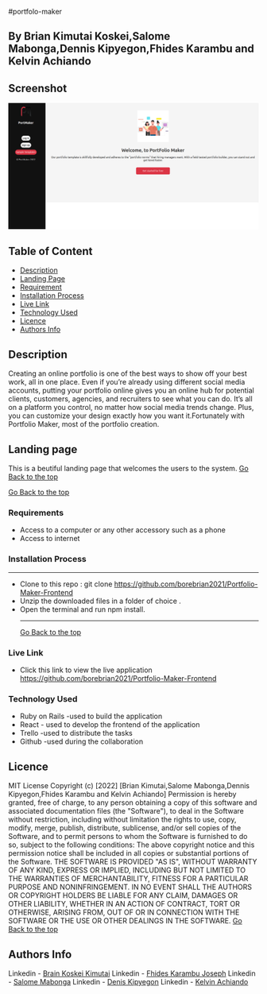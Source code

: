 #portfolo-maker

## By Brian Kimutai Koskei,Salome Mabonga,Dennis Kipyegon,Fhides Karambu and Kelvin Achiando

## Screenshot

![image](./Landing%20Page.png)

## Table of Content

- [Description](#description)
- [Landing Page](#Landing-Page)
- [Requirement](#Requirements)
- [Installation Process](#installation-Process)
- [Live Link](#Live-Link)
- [Technology Used](#technology-Used)
- [Licence](#licence)
- [Authors Info](#Authors-Info)

## Description

 <p>Creating an online portfolio is one of the best ways to show off your best work, all in one place. Even if you’re already using different social media accounts, putting your portfolio online gives you an online hub for potential clients, customers, agencies, and recruiters to see what you can do. It’s all on a platform you control, no matter how social media trends change. Plus, you can customize your design exactly how you want it.Fortunately with Portfolio Maker, most of the portfolio creation.</p>

## Landing page

This is a beutiful landing page that welcomes the users to the system.
[Go Back to the top](#Screenshot)

[Go Back to the top](#Screenshot)

### Requirements

- Access to a computer or any other accessory such as a phone
- Access to internet

### Installation Process

---

- Clone to this repo : git clone https://github.com/borebrian2021/Portfolio-Maker-Frontend
- Unzip the downloaded files in a folder of choice .
- Open the terminal and run npm install.
  ***
  [Go Back to the top](#Screenshot)

### Live Link

- Click this link to view the live application https://github.com/borebrian2021/Portfolio-Maker-Frontend

### Technology Used

- Ruby on Rails -used to build the application
- React - used to develop the frontend of the application
- Trello -used to distribute the tasks
- Github -used during the collaboration

## Licence

MIT License
Copyright (c) [2022] [Brian Kimutai,Salome Mabonga,Dennis Kipyegon,Fhides Karambu and Kelvin Achiando]
Permission is hereby granted, free of charge, to any person obtaining a copy
of this software and associated documentation files (the "Software"), to deal
in the Software without restriction, including without limitation the rights
to use, copy, modify, merge, publish, distribute, sublicense, and/or sell
copies of the Software, and to permit persons to whom the Software is
furnished to do so, subject to the following conditions:
The above copyright notice and this permission notice shall be included in all
copies or substantial portions of the Software.
THE SOFTWARE IS PROVIDED "AS IS", WITHOUT WARRANTY OF ANY KIND, EXPRESS OR
IMPLIED, INCLUDING BUT NOT LIMITED TO THE WARRANTIES OF MERCHANTABILITY,
FITNESS FOR A PARTICULAR PURPOSE AND NONINFRINGEMENT. IN NO EVENT SHALL THE
AUTHORS OR COPYRIGHT HOLDERS BE LIABLE FOR ANY CLAIM, DAMAGES OR OTHER
LIABILITY, WHETHER IN AN ACTION OF CONTRACT, TORT OR OTHERWISE, ARISING FROM,
OUT OF OR IN CONNECTION WITH THE SOFTWARE OR THE USE OR OTHER DEALINGS IN THE
SOFTWARE.
[Go Back to the top](#Screenshot)

## Authors Info

Linkedin - [Brain Koskei Kimutai](https://www.linkedin.com/in/brian-kimutai-4142a4244/)
Linkedin - [Fhides Karambu Joseph](https://www.linkedin.com/in/fhides-joseph-91044a244/)
Linkedin - [Salome Mabonga](https://www.linkedin.com/in/salome-mabonga-275b4218a/)
Linkedin - [Denis Kipyegon](https://www.linkedin.com/in/denis-kipyegon-95997123a/)
Linkedin - [Kelvin Achiando](https://www.linkedin.com/in/kelvin-achiando-511815215/)